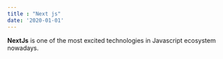 ```yaml
---
title : "Next js"
date: '2020-01-01'
---
```


**NextJs** is one of the most excited technologies in Javascript ecosystem nowadays.